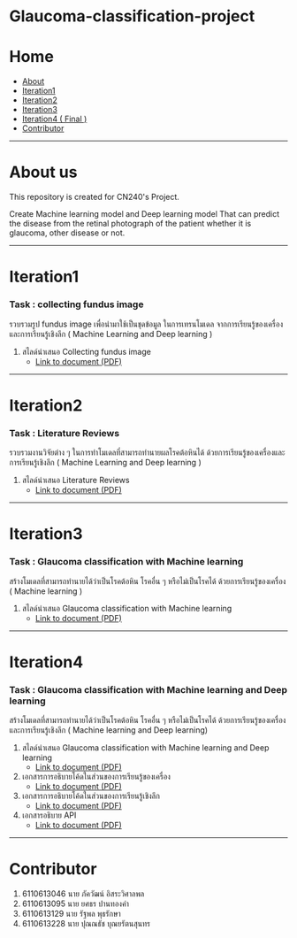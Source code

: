 # Glaucoma-classification-project
# Home

- [About](#About)
- [Iteration1](#Iteration1)
- [Iteration2](#Iteration2)
- [Iteration3](#Iteration3)
- [Iteration4 ( Final )](#Iteration4)
- [Contributor](#Contributor)

---

# About us

This repository is created for CN240's Project.

Create Machine learning model and Deep learning model That can predict the disease from the retinal photograph of the patient whether it is glaucoma, other disease or not. 

---

# Iteration1

### Task : collecting fundus image
รวบรวมรูป fundus image เพื่อนำมาใช้เป็นชุดข้อมูล ในการเทรนโมเดล จากการเรียนรู้ของเครื่องและการเรียนรู้เชิงลึก ( Machine Learning and Deep learning )
1.  สไลด์นำเสนอ Collecting fundus image 
    - [Link to document (PDF)](https://drive.google.com/file/d/1vmKok0uvzgWTI7-e4IMdXou8P6s8Hfr6/view?usp=sharing)      


---

# Iteration2

### Task : Literature Reviews
รวบรวมงานวิจัยต่าง ๆ ในการทำโมเดลที่สามารถทำนายผลโรคต้อหินได้ ด้วยการเรียนรู้ของเครื่องและการเรียนรู้เชิงลึก ( Machine Learning and Deep learning )

1. สไลด์นำเสนอ Literature Reviews
    - [Link to document (PDF)](https://drive.google.com/file/d/1P1mDgiPpJa8hhmAZWoixbI66rrdIGrlY/view?usp=sharing)      


---

# Iteration3

### Task : Glaucoma classification with Machine learning
สร้างโมเดลที่สามารถทำนายได้ว่าเป็นโรคต้อหิน โรคอื่น ๆ หรือไม่เป็นโรคได้ ด้วยการเรียนรู้ของเครื่อง ( Machine learning )

1. สไลด์นำเสนอ Glaucoma classification with Machine learning
    - [Link to document (PDF)](https://drive.google.com/file/d/1FtjyaclyEWNZk4gqsm0WueUcAC-f0nDV/view?usp=sharing)      

---

# Iteration4 

### Task : Glaucoma classification with Machine learning and Deep learning
สร้างโมเดลที่สามารถทำนายได้ว่าเป็นโรคต้อหิน โรคอื่น ๆ หรือไม่เป็นโรคได้ ด้วยการเรียนรู้ของเครื่องและการเรียนรู้เชิงลึก ( Machine learning and Deep learning)

1. สไลด์นำเสนอ Glaucoma classification with Machine learning and Deep learning
    - [Link to document (PDF)](https://drive.google.com/file/d/1W-4Y3W2v8pbqKBcxgvWCQGAikegbr4GX/view?usp=sharing)
2. เอกสารการอธิบายโค้ดในส่วนของการเรียนรู้ของเครื่อง
    - [Link to document (PDF)]("")
3. เอกสารการอธิบายโค้ดในส่วนของการเรียนรู้เชิงลึก
    - [Link to document (PDF)](https://drive.google.com/file/d/1PrZN-UNapLWJ-1pl5Wo0JpqwxEhonzqg/view?usp=sharing)
4. เอกสารอธิบาย API
    - [Link to document (PDF)](https://drive.google.com/file/d/1OwGQwIqdMitHtAF0qZmLU_trKICLERN8/view?usp=sharing)
---
# Contributor
1. 6110613046 นาย ภัควัฒน์ อิสระวิศาลพล
2. 6110613095 นาย ยศธร ปานทองคำ
3. 6110613129 นาย รัฐพล พุธรักษา
4. 6110613228 นาย ปุณณธัช บุณยรัตนสุนทร
